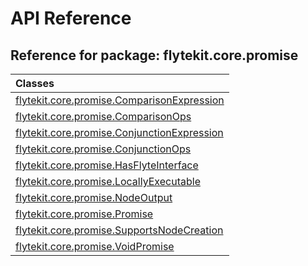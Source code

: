 # API Reference

## Reference for package: flytekit.core.promise

| Classes  |
| :------------- |
| [flytekit.core.promise.ComparisonExpression](flytekit_core_promise_comparisonexpression) |
| [flytekit.core.promise.ComparisonOps](flytekit_core_promise_comparisonops) |
| [flytekit.core.promise.ConjunctionExpression](flytekit_core_promise_conjunctionexpression) |
| [flytekit.core.promise.ConjunctionOps](flytekit_core_promise_conjunctionops) |
| [flytekit.core.promise.HasFlyteInterface](flytekit_core_promise_hasflyteinterface) |
| [flytekit.core.promise.LocallyExecutable](flytekit_core_promise_locallyexecutable) |
| [flytekit.core.promise.NodeOutput](flytekit_core_promise_nodeoutput) |
| [flytekit.core.promise.Promise](flytekit_core_promise_promise) |
| [flytekit.core.promise.SupportsNodeCreation](flytekit_core_promise_supportsnodecreation) |
| [flytekit.core.promise.VoidPromise](flytekit_core_promise_voidpromise) |
